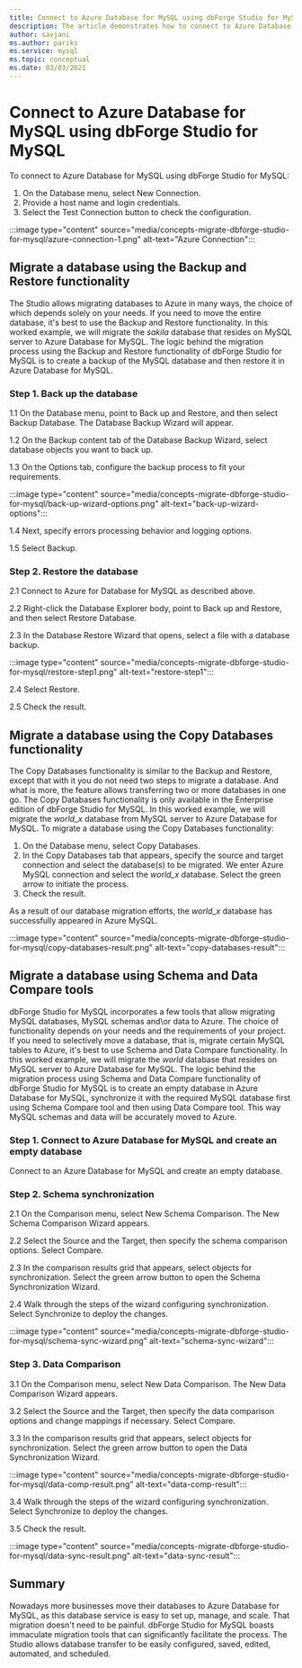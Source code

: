 ```yaml
---
title: Connect to Azure Database for MySQL using dbForge Studio for MySQL
description: The article demonstrates how to connect to Azure Database for MySQL Server via dbForge Studio for MySQL.
author: savjani
ms.author: pariks
ms.service: mysql
ms.topic: conceptual
ms.date: 03/03/2021
---
```


# Connect to Azure Database for MySQL using dbForge Studio for MySQL

To connect to Azure Database for MySQL using dbForge Studio for MySQL:

1. On the Database menu, select New Connection.
2. Provide a host name and login credentials.
3. Select the Test Connection button to check the configuration.

:::image type="content" source="media/concepts-migrate-dbforge-studio-for-mysql/azure-connection-1.png" alt-text="Azure Connection":::

## Migrate a database using the Backup and Restore functionality

The Studio allows migrating databases to Azure in many ways, the choice of which depends solely on your needs. If you need to move the entire database, it's best to use the Backup and Restore functionality.
In this worked example, we will migrate the *sakila* database that resides on MySQL server to Azure Database for MySQL. The logic behind the migration process using the Backup and Restore functionality of dbForge Studio for MySQL is to create a backup of the MySQL database and then restore it in Azure Database for MySQL.

### Step 1. Back up the database

1.1 On the Database menu, point to Back up and Restore, and then select Backup Database.
The Database Backup Wizard will appear.

1.2 On the Backup content tab of the Database Backup Wizard, select database objects you want to back up.

1.3 On the Options tab, configure the backup process to fit your requirements.

:::image type="content" source="media/concepts-migrate-dbforge-studio-for-mysql/back-up-wizard-options.png" alt-text="back-up-wizard-options":::

1.4 Next, specify errors processing behavior and logging options.

1.5 Select Backup.

### Step 2. Restore the database

2.1 Connect to Azure for Database for MySQL as described above.

2.2 Right-click the Database Explorer body, point to Back up and Restore, and then select Restore Database.

2.3 In the Database Restore Wizard that opens, select a file with a database backup.

:::image type="content" source="media/concepts-migrate-dbforge-studio-for-mysql/restore-step1.png" alt-text="restore-step1":::

2.4 Select Restore.

2.5 Check the result.

## Migrate a database using the Copy Databases functionality

The Copy Databases functionality is similar to the Backup and Restore, except that with it you do not need two steps to migrate a database. And what is more, the feature allows transferring two or more databases in one go. The Copy Databases functionality is only available in the Enterprise edition of dbForge Studio for MySQL.
In this worked example, we will migrate the *world_x* database from MySQL server to Azure Database for MySQL.
To migrate a database using the Copy Databases functionality:

1. On the Database menu, select Copy Databases. 
2. In the Copy Databases tab that appears, specify the source and target connection and select the database(s) to be migrated. We enter Azure MySQL connection and select the *world_x* database. Select the green arrow to initiate the process.
3. Check the result.

As a result of our database migration efforts, the *world_x* database has successfully appeared in Azure MySQL.

:::image type="content" source="media/concepts-migrate-dbforge-studio-for-mysql/copy-databases-result.png" alt-text="copy-databases-result":::

## Migrate a database using Schema and Data Compare tools

dbForge Studio for MySQL incorporates a few tools that allow migrating MySQL databases, MySQL schemas and\or data to Azure. The choice of functionality depends on your needs and the requirements of your project. If you need to selectively move a database, that is, migrate certain MySQL tables to Azure, it's best to use Schema and Data Compare functionality.
In this worked example, we will migrate the *world* database that resides on MySQL server to Azure Database for MySQL. The logic behind the migration process using Schema and Data Compare functionality of dbForge Studio for MySQL is to create an empty database in Azure Database for MySQL, synchronize it with the required MySQL database first using Schema Compare tool and then using Data Compare tool. This way MySQL schemas and data will be accurately moved to Azure.

### Step 1. Connect to Azure Database for MySQL and create an empty database

Connect to an Azure Database for MySQL and create an empty database.

### Step 2. Schema synchronization

2.1 On the Comparison menu, select New Schema Comparison.
The New Schema Comparison Wizard appears.

2.2 Select the Source and the Target, then specify the schema comparison options. Select Compare.

2.3 In the comparison results grid that appears, select objects for synchronization. Select the green arrow button to open the Schema Synchronization Wizard.

2.4 Walk through the steps of the wizard configuring synchronization. Select Synchronize to deploy the changes.

:::image type="content" source="media/concepts-migrate-dbforge-studio-for-mysql/schema-sync-wizard.png" alt-text="schema-sync-wizard":::

### Step 3. Data Comparison

3.1 On the Comparison menu, select New Data Comparison. The New Data Comparison Wizard appears.

3.2 Select the Source and the Target, then specify the data comparison options and change mappings if necessary. Select Compare.

3.3 In the comparison results grid that appears, select objects for synchronization. Select the green arrow button to open the Data Synchronization Wizard.

:::image type="content" source="media/concepts-migrate-dbforge-studio-for-mysql/data-comp-result.png" alt-text="data-comp-result":::

3.4 Walk through the steps of the wizard configuring synchronization. Select Synchronize to deploy the changes.

3.5 Check the result.

:::image type="content" source="media/concepts-migrate-dbforge-studio-for-mysql/data-sync-result.png" alt-text="data-sync-result":::

## Summary

Nowadays more businesses move their databases to Azure Database for MySQL, as this database service is easy to set up, manage, and scale. That migration doesn't need to be painful. dbForge Studio for MySQL boasts immaculate migration tools that can significantly facilitate the process. The Studio allows database transfer to be easily configured, saved, edited, automated, and scheduled.